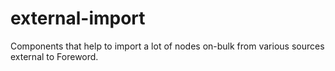 # external-import

Components that help to import a lot of nodes on-bulk from various sources external to Foreword.
